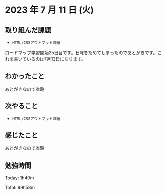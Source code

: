 # 2023 年 7 月 11 日 (火)

## 取り組んだ課題

- `HTML/CSSアウトプット課題`

ロードマップ学習開始25日目です。日報をためてしまったのであとがきです。これを書いているのは7月12日になります。

## わかったこと

あとがきなので省略

## 次やること

- `HTML/CSSアウトプット課題`

## 感じたこと

あとがきなので省略


## 勉強時間

Today: 1h40m

Total: 99h58m

